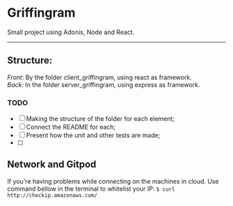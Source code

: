 # Griffingram
Small project using Adonis, Node and React.

---

## Structure:
*Front*: By the folder client_griffingram, using react as framework. <br>
*Back*: In the folder server_griffingram, using express as framework.

### TODO
- [ ] Making the structure of the folder for each element;
- [ ] Connect the README for each;
- [ ] Present how the unit and other tests are made;
- [ ]

## Network and Gitpod
If you're having problems while connecting on the machines in cloud. Use command bellow in the terminal to whitelist your IP:
`$ curl http://checkip.amazonaws.com/`

